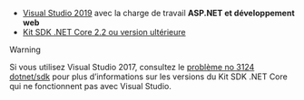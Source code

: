 * [Visual Studio 2019](https://visualstudio.microsoft.com/downloads/?utm_medium=microsoft&utm_source=docs.microsoft.com&utm_campaign=inline+link&utm_content=download+vs2019) avec la charge de travail **ASP.NET et développement web**
* [Kit SDK .NET Core 2.2 ou version ultérieure](https://www.microsoft.com/net/download/all)

> [!WARNING]
> Si vous utilisez Visual Studio 2017, consultez le [problème no 3124 dotnet/sdk](https://github.com/dotnet/sdk/issues/3124) pour plus d’informations sur les versions du Kit SDK .NET Core qui ne fonctionnent pas avec Visual Studio.
